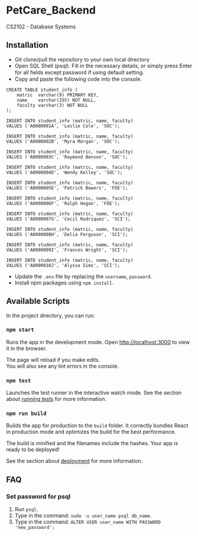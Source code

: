 # PetCare_Backend
CS2102 - Database Systems

## Installation

* Git clone/pull the repository to your own local directory
* Open SQL Shell (psql). Fill in the necessary details, or simply press Enter for all ﬁelds except password if using default setting.
* Copy and paste the following code into the console. 

```
CREATE TABLE student_info (
	matric  varchar(9) PRIMARY KEY,
	name    varchar(255) NOT NULL,
	faculty varchar(3) NOT NULL
);

INSERT INTO student_info (matric, name, faculty)
VALUES ('A0000001A', 'Leslie Cole', 'SOC');

INSERT INTO student_info (matric, name, faculty)
VALUES ('A0000002B', 'Myra Morgan', 'SOC');

INSERT INTO student_info (matric, name, faculty)
VALUES ('A0000003C', 'Raymond Benson', 'SOC');

INSERT INTO student_info (matric, name, faculty)
VALUES ('A0000004D', 'Wendy Kelley', 'SOC');

INSERT INTO student_info (matric, name, faculty)
VALUES ('A0000005E', 'Patrick Bowers', 'FOE');

INSERT INTO student_info (matric, name, faculty)
VALUES ('A0000006F', 'Ralph Hogan', 'FOE');

INSERT INTO student_info (matric, name, faculty)
VALUES ('A0000007G', 'Cecil Rodriquez', 'SCI');

INSERT INTO student_info (matric, name, faculty)
VALUES ('A0000008H', 'Delia Ferguson', 'SCI');

INSERT INTO student_info (matric, name, faculty)
VALUES ('A0000009I', 'Frances Wright', 'SCI');

INSERT INTO student_info (matric, name, faculty)
VALUES ('A0000010J', 'Alyssa Sims', 'SCI');
```

* Update the `.env` file by replacing the `username`, `password`.
* Install npm packages using `npm install`.


## Available Scripts

In the project directory, you can run:

### `npm start`

Runs the app in the development mode.
Open [http://localhost:3000](http://localhost:3000) to view it in the browser.

The page will reload if you make edits.<br>
You will also see any lint errors in the console.

### `npm test`

Launches the test runner in the interactive watch mode.
See the section about [running tests](https://facebook.github.io/create-react-app/docs/running-tests) for more information.

### `npm run build`

Builds the app for production to the `build` folder.
It correctly bundles React in production mode and optimizes the build for the best performance.

The build is minified and the filenames include the hashes.
Your app is ready to be deployed!

See the section about [deployment](https://facebook.github.io/create-react-app/docs/deployment) for more information.

## FAQ
### Set password for psql
1. Run `psql`.
2. Type in the command: `sudo -u user_name psql db_name`.
2. Type in the command: `ALTER USER user_name WITH PASSWORD 'new_password';`
